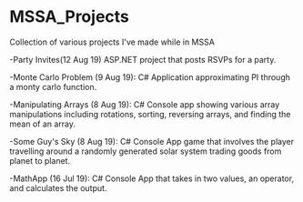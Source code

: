# MSSA_Projects
Collection of various projects I've made while in MSSA

-Party Invites(12 Aug 19)
ASP.NET project that posts RSVPs for a party.

-Monte Carlo Problem (9 Aug 19):
C# Application approximating PI through a monty carlo function. 

-Manipulating Arrays (8 Aug 19): 
C# Console app showing various array manipulations including rotations,
sorting, reversing arrays, and finding the mean of an array.

-Some Guy's Sky (8 Aug 19):
C# Console App game that involves the player travelling around a
randomly generated solar system trading goods from planet to planet. 

-MathApp (16 Jul 19):
C# Console App that takes in two values, an operator, and calculates
the output. 